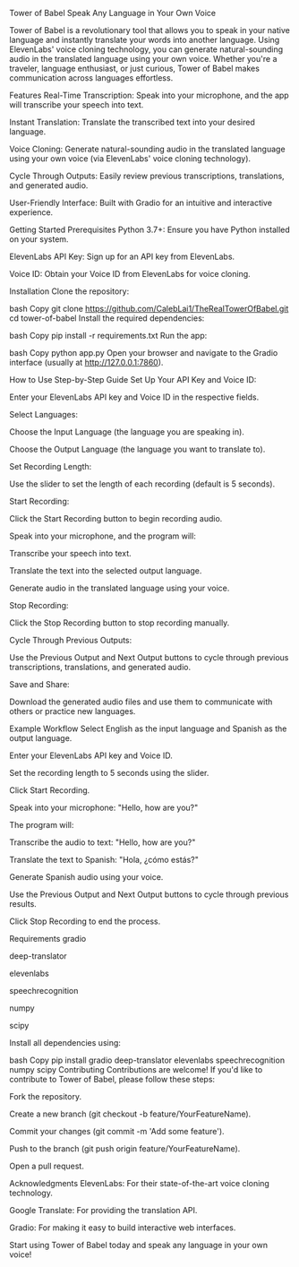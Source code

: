 Tower of Babel
Speak Any Language in Your Own Voice

Tower of Babel is a revolutionary tool that allows you to speak in your native language and instantly translate your words into another language. Using ElevenLabs' voice cloning technology, you can generate natural-sounding audio in the translated language using your own voice. Whether you're a traveler, language enthusiast, or just curious, Tower of Babel makes communication across languages effortless.

Features
Real-Time Transcription: Speak into your microphone, and the app will transcribe your speech into text.

Instant Translation: Translate the transcribed text into your desired language.

Voice Cloning: Generate natural-sounding audio in the translated language using your own voice (via ElevenLabs' voice cloning technology).

Cycle Through Outputs: Easily review previous transcriptions, translations, and generated audio.

User-Friendly Interface: Built with Gradio for an intuitive and interactive experience.

Getting Started
Prerequisites
Python 3.7+: Ensure you have Python installed on your system.

ElevenLabs API Key: Sign up for an API key from ElevenLabs.

Voice ID: Obtain your Voice ID from ElevenLabs for voice cloning.

Installation
Clone the repository:

bash
Copy
git clone https://github.com/CalebLai1/TheRealTowerOfBabel.git
cd tower-of-babel
Install the required dependencies:

bash
Copy
pip install -r requirements.txt
Run the app:

bash
Copy
python app.py
Open your browser and navigate to the Gradio interface (usually at http://127.0.0.1:7860).

How to Use
Step-by-Step Guide
Set Up Your API Key and Voice ID:

Enter your ElevenLabs API key and Voice ID in the respective fields.

Select Languages:

Choose the Input Language (the language you are speaking in).

Choose the Output Language (the language you want to translate to).

Set Recording Length:

Use the slider to set the length of each recording (default is 5 seconds).

Start Recording:

Click the Start Recording button to begin recording audio.

Speak into your microphone, and the program will:

Transcribe your speech into text.

Translate the text into the selected output language.

Generate audio in the translated language using your voice.

Stop Recording:

Click the Stop Recording button to stop recording manually.

Cycle Through Previous Outputs:

Use the Previous Output and Next Output buttons to cycle through previous transcriptions, translations, and generated audio.

Save and Share:

Download the generated audio files and use them to communicate with others or practice new languages.

Example Workflow
Select English as the input language and Spanish as the output language.

Enter your ElevenLabs API key and Voice ID.

Set the recording length to 5 seconds using the slider.

Click Start Recording.

Speak into your microphone: "Hello, how are you?"

The program will:

Transcribe the audio to text: "Hello, how are you?"

Translate the text to Spanish: "Hola, ¿cómo estás?"

Generate Spanish audio using your voice.

Use the Previous Output and Next Output buttons to cycle through previous results.

Click Stop Recording to end the process.

Requirements
gradio

deep-translator

elevenlabs

speechrecognition

numpy

scipy

Install all dependencies using:

bash
Copy
pip install gradio deep-translator elevenlabs speechrecognition numpy scipy
Contributing
Contributions are welcome! If you'd like to contribute to Tower of Babel, please follow these steps:

Fork the repository.

Create a new branch (git checkout -b feature/YourFeatureName).

Commit your changes (git commit -m 'Add some feature').

Push to the branch (git push origin feature/YourFeatureName).

Open a pull request.

Acknowledgments
ElevenLabs: For their state-of-the-art voice cloning technology.

Google Translate: For providing the translation API.

Gradio: For making it easy to build interactive web interfaces.

Start using Tower of Babel today and speak any language in your own voice!
